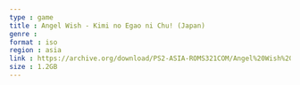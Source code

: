 ```yaml
---
type : game
title : Angel Wish - Kimi no Egao ni Chu! (Japan)
genre : 
format : iso
region : asia
link : https://archive.org/download/PS2-ASIA-ROMS321COM/Angel%20Wish%20-%20Kimi%20no%20Egao%20ni%20Chu%21%20%28Japan%29.7z
size : 1.2GB
---
```

